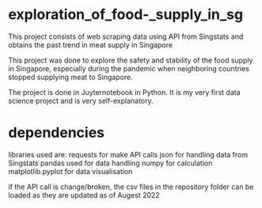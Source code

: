 # exploration_of_food-_supply_in_sg

This project consists of web scraping data using API from Singstats and obtains the past trend in meat supply in Singapore

This project was done to explore the safety and stability of the food supply in Singapore, especially during the pandemic when neighboring countries stopped supplying meat to Singapore.

The project is done in Juyternotebook in Python. It is my very first data science project and is very self-explanatory.

# dependencies
libraries used are:
 requests for make API calls
 json for handling data from Singstats
 pandas used for data handling
 numpy for calculation
 matplotlib.pyplot for data visualisation


if the API call is change/broken, the csv files in the repository folder can be loaded as they are updated as of Augest 2022
